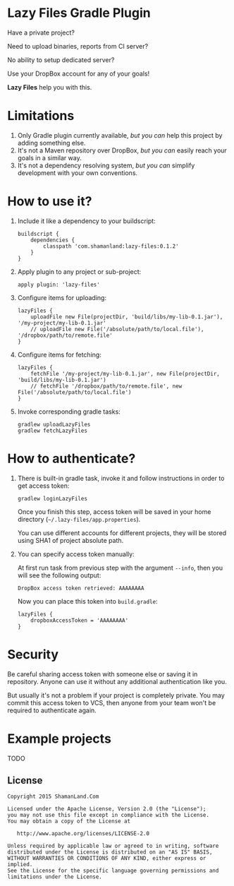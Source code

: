 Lazy Files Gradle Plugin
========================

Have a private project?

Need to upload binaries, reports from CI server?

No ability to setup dedicated server?

Use your DropBox account for any of your goals!

**Lazy Files** help you with this.

# Limitations

1. Only Gradle plugin currently available, *but you can* help this project by adding something else.
2. It's not a Maven repository over DropBox, *but you can* easily reach your goals in a similar way.
3. It's not a dependency resolving system, *but you can* simplify development with your own conventions.

# How to use it?

1. Include it like a dependency to your buildscript:

    ```
    buildscript {
        dependencies {
            classpath 'com.shamanland:lazy-files:0.1.2'
        }
    }
    ```

2. Apply plugin to any project or sub-project:

    ```
    apply plugin: 'lazy-files'
    ```

3. Configure items for uploading:

    ```
    lazyFiles {
        uploadFile new File(projectDir, 'build/libs/my-lib-0.1.jar'), '/my-project/my-lib-0.1.jar'
        // uploadFile new File('/absolute/path/to/local.file'), '/dropbox/path/to/remote.file'
    }
    ```

4. Configure items for fetching:

    ```
    lazyFiles {
        fetchFile '/my-project/my-lib-0.1.jar', new File(projectDir, 'build/libs/my-lib-0.1.jar')
        // fetchFile '/dropbox/path/to/remote.file', new File('/absolute/path/to/local.file')
    }
    ```

5. Invoke corresponding gradle tasks:

    ```
    gradlew uploadLazyFiles
    gradlew fetchLazyFiles
    ```

# How to authenticate?

1. There is built-in gradle task, invoke it and follow instructions in order to get access token:

    ```
    gradlew loginLazyFiles
    ```
    
    Once you finish this step, access token will be saved in your home directory (`~/.lazy-files/app.properties`).
    
    You can use different accounts for different projects, they will be stored using SHA1 of project absolute path. 

2. You can specify access token manually:

    At first run task from previous step with the argument `--info`, then you will see the following output:
    
    ```
    DropBox access token retrieved: AAAAAAAA
    ```
    
    Now you can place this token into `build.gradle`:
    
    ```
    lazyFiles {
        dropboxAccessToken = 'AAAAAAAA'
    }
    ```

# Security

Be careful sharing access token with someone else or saving it in repository.
Anyone can use it without any additional authentication like you.

But usually it's not a problem if your project is completely private.
You may commit this access token to VCS, then anyone from your team won't be required to authenticate again.

# Example projects

TODO

License
--------

    Copyright 2015 ShamanLand.Com
    
    Licensed under the Apache License, Version 2.0 (the "License");
    you may not use this file except in compliance with the License.
    You may obtain a copy of the License at
    
       http://www.apache.org/licenses/LICENSE-2.0
    
    Unless required by applicable law or agreed to in writing, software
    distributed under the License is distributed on an "AS IS" BASIS,
    WITHOUT WARRANTIES OR CONDITIONS OF ANY KIND, either express or implied.
    See the License for the specific language governing permissions and
    limitations under the License.
